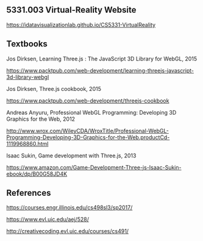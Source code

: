 ## 5331.003 Virtual-Reality Website

https://idatavisualizationlab.github.io/CS5331-VirtualReality

## Textbooks

Jos Dirksen, Learning Three.js : The JavaScript 3D Library for WebGL, 2015

https://www.packtpub.com/web-development/learning-threejs-javascript-3d-library-webgl

Jos Dirksen, Three.js cookbook, 2015

https://www.packtpub.com/web-development/threejs-cookbook

Andreas Anyuru, Professional WebGL Programming: Developing 3D Graphics for the Web, 2012

http://www.wrox.com/WileyCDA/WroxTitle/Professional-WebGL-Programming-Developing-3D-Graphics-for-the-Web.productCd-1119968860.html

Isaac Sukin, Game development with Three.js, 2013

https://www.amazon.com/Game-Development-Three-js-Isaac-Sukin-ebook/dp/B00G58JD4K



## References

https://courses.engr.illinois.edu/cs498sl3/sp2017/

https://www.evl.uic.edu/aej/528/

http://creativecoding.evl.uic.edu/courses/cs491/

